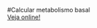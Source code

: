 #Calcular metabolismo basal</br>
<a href="https://calcularmetabolismobasal.netlify.app/">Veja online!</a>